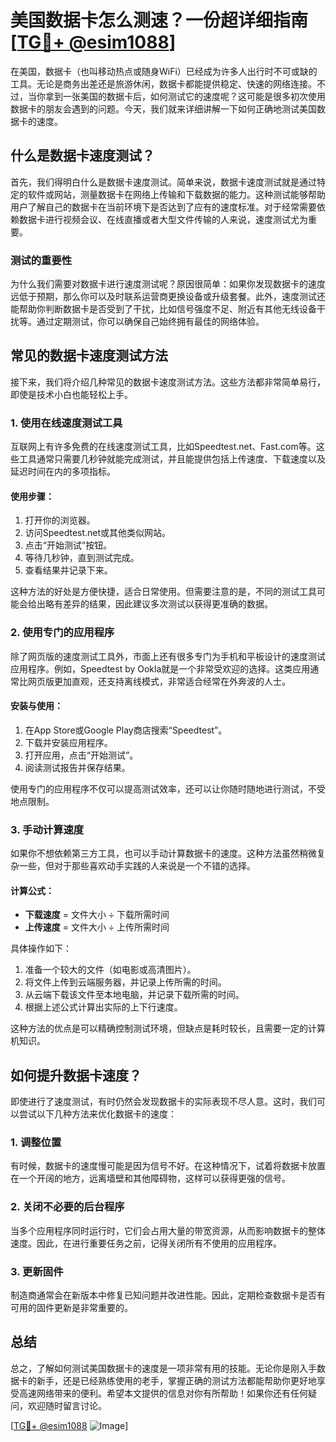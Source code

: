 # 美国数据卡怎么测速？一份超详细指南[[TG💪+ @esim1088](https://t.me/s/esim1088)]

在美国，数据卡（也叫移动热点或随身WiFi）已经成为许多人出行时不可或缺的工具。无论是商务出差还是旅游休闲，数据卡都能提供稳定、快速的网络连接。不过，当你拿到一张美国的数据卡后，如何测试它的速度呢？这可能是很多初次使用数据卡的朋友会遇到的问题。今天，我们就来详细讲解一下如何正确地测试美国数据卡的速度。

## 什么是数据卡速度测试？

首先，我们得明白什么是数据卡速度测试。简单来说，数据卡速度测试就是通过特定的软件或网站，测量数据卡在网络上传输和下载数据的能力。这种测试能够帮助用户了解自己的数据卡在当前环境下是否达到了应有的速度标准。对于经常需要依赖数据卡进行视频会议、在线直播或者大型文件传输的人来说，速度测试尤为重要。

### 测试的重要性

为什么我们需要对数据卡进行速度测试呢？原因很简单：如果你发现数据卡的速度远低于预期，那么你可以及时联系运营商更换设备或升级套餐。此外，速度测试还能帮助你判断数据卡是否受到了干扰，比如信号强度不足、附近有其他无线设备干扰等。通过定期测试，你可以确保自己始终拥有最佳的网络体验。

## 常见的数据卡速度测试方法

接下来，我们将介绍几种常见的数据卡速度测试方法。这些方法都非常简单易行，即使是技术小白也能轻松上手。

### 1. 使用在线速度测试工具

互联网上有许多免费的在线速度测试工具，比如Speedtest.net、Fast.com等。这些工具通常只需要几秒钟就能完成测试，并且能提供包括上传速度、下载速度以及延迟时间在内的多项指标。

#### 使用步骤：
1. 打开你的浏览器。
2. 访问Speedtest.net或其他类似网站。
3. 点击“开始测试”按钮。
4. 等待几秒钟，直到测试完成。
5. 查看结果并记录下来。

这种方法的好处是方便快捷，适合日常使用。但需要注意的是，不同的测试工具可能会给出略有差异的结果，因此建议多次测试以获得更准确的数据。

### 2. 使用专门的应用程序

除了网页版的速度测试工具外，市面上还有很多专门为手机和平板设计的速度测试应用程序。例如，Speedtest by Ookla就是一个非常受欢迎的选择。这类应用通常比网页版更加直观，还支持离线模式，非常适合经常在外奔波的人士。

#### 安装与使用：
1. 在App Store或Google Play商店搜索“Speedtest”。
2. 下载并安装应用程序。
3. 打开应用，点击“开始测试”。
4. 阅读测试报告并保存结果。

使用专门的应用程序不仅可以提高测试效率，还可以让你随时随地进行测试，不受地点限制。

### 3. 手动计算速度

如果你不想依赖第三方工具，也可以手动计算数据卡的速度。这种方法虽然稍微复杂一些，但对于那些喜欢动手实践的人来说是一个不错的选择。

#### 计算公式：
- **下载速度** = 文件大小 ÷ 下载所需时间
- **上传速度** = 文件大小 ÷ 上传所需时间

具体操作如下：
1. 准备一个较大的文件（如电影或高清图片）。
2. 将文件上传到云端服务器，并记录上传所需的时间。
3. 从云端下载该文件至本地电脑，并记录下载所需的时间。
4. 根据上述公式计算出实际的上下行速度。

这种方法的优点是可以精确控制测试环境，但缺点是耗时较长，且需要一定的计算机知识。

## 如何提升数据卡速度？

即使进行了速度测试，有时仍然会发现数据卡的实际表现不尽人意。这时，我们可以尝试以下几种方法来优化数据卡的速度：

### 1. 调整位置

有时候，数据卡的速度慢可能是因为信号不好。在这种情况下，试着将数据卡放置在一个开阔的地方，远离墙壁和其他障碍物，这样可以获得更强的信号。

### 2. 关闭不必要的后台程序

当多个应用程序同时运行时，它们会占用大量的带宽资源，从而影响数据卡的整体速度。因此，在进行重要任务之前，记得关闭所有不使用的应用程序。

### 3. 更新固件

制造商通常会在新版本中修复已知问题并改进性能。因此，定期检查数据卡是否有可用的固件更新是非常重要的。

## 总结

总之，了解如何测试美国数据卡的速度是一项非常有用的技能。无论你是刚入手数据卡的新手，还是已经熟练使用的老手，掌握正确的测试方法都能帮助你更好地享受高速网络带来的便利。希望本文提供的信息对你有所帮助！如果你还有任何疑问，欢迎随时留言讨论。

[[TG💪+ @esim1088](https://t.me/s/esim1088) ![Image](https://i.postimg.cc/4NQfJmqS/Snipaste-2025-05-13-00-14-12.png)]